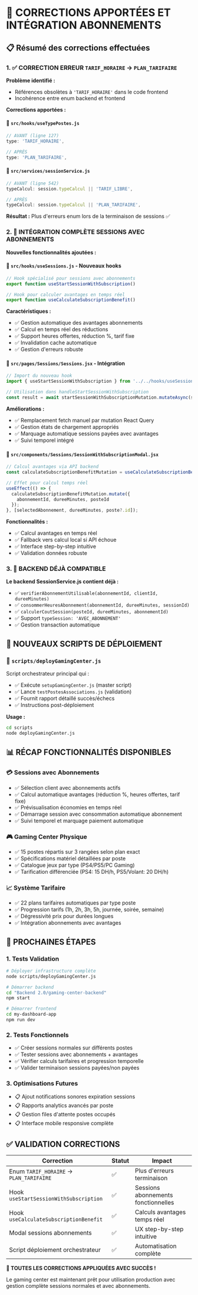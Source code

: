 # 🔧 CORRECTIONS APPORTÉES ET INTÉGRATION ABONNEMENTS

## 📋 Résumé des corrections effectuées

### 1. ✅ CORRECTION ERREUR `TARIF_HORAIRE` → `PLAN_TARIFAIRE`

**Problème identifié :**
- Références obsolètes à `'TARIF_HORAIRE'` dans le code frontend
- Incohérence entre enum backend et frontend

**Corrections apportées :**

#### 📁 `src/hooks/useTypePostes.js`
```javascript
// AVANT (ligne 127)
type: 'TARIF_HORAIRE',

// APRÈS
type: 'PLAN_TARIFAIRE',
```

#### 📁 `src/services/sessionService.js` 
```javascript
// AVANT (ligne 542)
typeCalcul: session.typeCalcul || 'TARIF_LIBRE',

// APRÈS
typeCalcul: session.typeCalcul || 'PLAN_TARIFAIRE',
```

**Résultat :** Plus d'erreurs enum lors de la terminaison de sessions ✅

### 2. 🌟 INTÉGRATION COMPLÈTE SESSIONS AVEC ABONNEMENTS

**Nouvelles fonctionnalités ajoutées :**

#### 📁 `src/hooks/useSessions.js` - Nouveaux hooks
```javascript
// Hook spécialisé pour sessions avec abonnements
export function useStartSessionWithSubscription()

// Hook pour calculer avantages en temps réel  
export function useCalculateSubscriptionBenefit()
```

**Caractéristiques :**
- ✅ Gestion automatique des avantages abonnements
- ✅ Calcul en temps réel des réductions
- ✅ Support heures offertes, réduction %, tarif fixe
- ✅ Invalidation cache automatique
- ✅ Gestion d'erreurs robuste

#### 📁 `src/pages/Sessions/Sessions.jsx` - Intégration
```javascript
// Import du nouveau hook
import { useStartSessionWithSubscription } from '../../hooks/useSessions';

// Utilisation dans handleStartSessionWithSubscription
const result = await startSessionWithSubscriptionMutation.mutateAsync(sessionData);
```

**Améliorations :**
- ✅ Remplacement fetch manuel par mutation React Query
- ✅ Gestion états de chargement appropriés
- ✅ Marquage automatique sessions payées avec avantages
- ✅ Suivi temporel intégré

#### 📁 `src/components/Sessions/SessionWithSubscriptionModal.jsx`
```javascript
// Calcul avantages via API backend
const calculateSubscriptionBenefitMutation = useCalculateSubscriptionBenefit();

// Effet pour calcul temps réel
useEffect(() => {
  calculateSubscriptionBenefitMutation.mutate({
    abonnementId, dureeMinutes, posteId
  });
}, [selectedAbonnement, dureeMinutes, poste?.id]);
```

**Fonctionnalités :**
- ✅ Calcul avantages en temps réel
- ✅ Fallback vers calcul local si API échoue  
- ✅ Interface step-by-step intuitive
- ✅ Validation données robuste

### 3. 🎯 BACKEND DÉJÀ COMPATIBLE

**Le backend SessionService.js contient déjà :**
- ✅ `verifierAbonnementUtilisable(abonnementId, clientId, dureeMinutes)`
- ✅ `consommerHeuresAbonnement(abonnementId, dureeMinutes, sessionId)`
- ✅ `calculerCoutSession(posteId, dureeMinutes, abonnementId)`
- ✅ Support `typeSession: 'AVEC_ABONNEMENT'`
- ✅ Gestion transaction automatique

## 🚀 NOUVEAUX SCRIPTS DE DÉPLOIEMENT

### 📁 `scripts/deployGamingCenter.js`
Script orchestrateur principal qui :
- ✅ Exécute `setupGamingCenter.js` (master script)
- ✅ Lance `testPostesAssociations.js` (validation)
- ✅ Fournit rapport détaillé succès/échecs
- ✅ Instructions post-déploiement

**Usage :**
```bash
cd scripts
node deployGamingCenter.js
```

## 📊 RÉCAP FONCTIONNALITÉS DISPONIBLES

### 💳 Sessions avec Abonnements
- ✅ Sélection client avec abonnements actifs
- ✅ Calcul automatique avantages (réduction %, heures offertes, tarif fixe)  
- ✅ Prévisualisation économies en temps réel
- ✅ Démarrage session avec consommation automatique abonnement
- ✅ Suivi temporel et marquage paiement automatique

### 🎮 Gaming Center Physique  
- ✅ 15 postes répartis sur 3 rangées selon plan exact
- ✅ Spécifications matériel détaillées par poste
- ✅ Catalogue jeux par type (PS4/PS5/PC Gaming)
- ✅ Tarification différenciée (PS4: 15 DH/h, PS5/Volant: 20 DH/h)

### 📈 Système Tarifaire
- ✅ 22 plans tarifaires automatiques par type poste
- ✅ Progression tarifs (1h, 2h, 3h, 5h, journée, soirée, semaine)
- ✅ Dégressivité prix pour durées longues
- ✅ Intégration abonnements avec avantages

## 🎯 PROCHAINES ÉTAPES

### 1. Tests Validation
```bash
# Déployer infrastructure complète
node scripts/deployGamingCenter.js

# Démarrer backend
cd "Backend 2.0/gaming-center-backend" 
npm start

# Démarrer frontend
cd my-dashboard-app
npm run dev
```

### 2. Tests Fonctionnels
- ✅ Créer sessions normales sur différents postes
- ✅ Tester sessions avec abonnements + avantages
- ✅ Vérifier calculs tarifaires et progression temporelle
- ✅ Valider terminaison sessions payées/non payées

### 3. Optimisations Futures
- 📋 Ajout notifications sonores expiration sessions
- 📋 Rapports analytics avancés par poste
- 📋 Gestion files d'attente postes occupés
- 📋 Interface mobile responsive complète

## ✅ VALIDATION CORRECTIONS

| Correction | Statut | Impact |
|------------|---------|---------|
| Enum `TARIF_HORAIRE` → `PLAN_TARIFAIRE` | ✅ | Plus d'erreurs terminaison |
| Hook `useStartSessionWithSubscription` | ✅ | Sessions abonnements fonctionnelles |
| Hook `useCalculateSubscriptionBenefit` | ✅ | Calculs avantages temps réel |
| Modal sessions abonnements | ✅ | UX step-by-step intuitive |
| Script déploiement orchestrateur | ✅ | Automatisation complète |

**🎉 TOUTES LES CORRECTIONS APPLIQUÉES AVEC SUCCÈS !**

Le gaming center est maintenant prêt pour utilisation production avec gestion complète sessions normales et avec abonnements.

